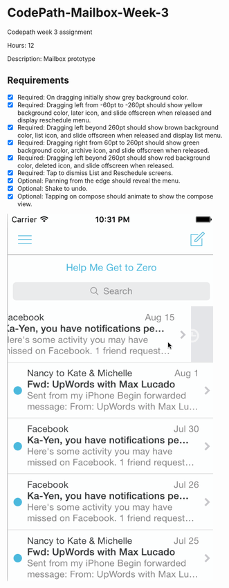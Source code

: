 # CodePath-Mailbox-Week-3

Codepath week 3 assignment 

Hours: 12

Description: 
Mailbox prototype

## Requirements
 * [x] Required: On dragging initially show grey background color. 
 * [x] Required: Dragging left from -60pt to -260pt should show yellow background color, later icon, and slide offscreen when released and display reschedule menu.
 * [x] Required: Dragging left beyond 260pt should show brown background color, list icon, and slide offscreen when released and display list menu.
 * [x] Required: Dragging right from 60pt to 260pt should show green background color, archive icon, and slide offscreen when released.
 * [x] Required: Dragging left beyond 260pt should show red background color, deleted icon, and slide offscreen when released.
 * [x] Required: Tap to dismiss List and Reschedule screens.
 * [x] Optional: Panning from the edge should reveal the menu.
 * [x] Optional: Shake to undo.
 * [x] Optional: Tapping on compose should animate to show the compose view.

![codepath assignment 2 1](https://github.com/boomslam/CodePath-Mailbox-Week-3/blob/master/CodePath.Assignment.3.1.gif?raw=true)
